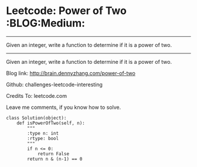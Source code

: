 # Leetcode: Power of Two     :BLOG:Medium:


---

Given an integer, write a function to determine if it is a power of two.  

---

Given an integer, write a function to determine if it is a power of two.  

Blog link: <http://brain.dennyzhang.com/power-of-two>  

Github: challenges-leetcode-interesting  

Credits To: leetcode.com  

Leave me comments, if you know how to solve.  

    class Solution(object):
        def isPowerOfTwo(self, n):
            """
            :type n: int
            :rtype: bool
            """
            if n <= 0:
                return False
            return n & (n-1) == 0